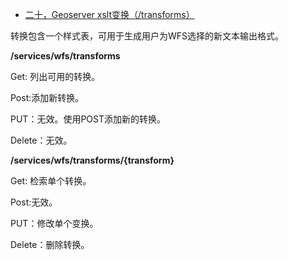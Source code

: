 - [二十，Geoserver  xslt变换（/transforms）](https://www.cnblogs.com/chenjq0717/p/12437094.html)

转换包含一个样式表，可用于生成用户为WFS选择的新文本输出格式。

**/services/wfs/transforms**

Get: 列出可用的转换。

Post:添加新转换。

PUT：无效。使用POST添加新的转换。

Delete：无效。

 

**/services/wfs/transforms/{transform}**

Get: 检索单个转换。

Post:无效。

PUT：修改单个变换。

Delete：删除转换。